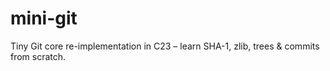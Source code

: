 # mini-git
Tiny Git core re-implementation in C23 – learn SHA-1, zlib, trees &amp; commits from scratch.
